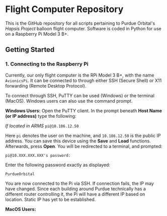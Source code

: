 Flight Computer Repository
==========================

This is the GitHub repository for all scripts pertaining to Purdue Orbital's *Hapsis Project* balloon flight computer. Software is coded in Python for use on a Raspberry Pi Model 3 B+.


## Getting Started ##

### 1. Connecting to the Raspberry Pi ###

Currently, our only flight computer is the RPi Model 3 B+, with the name `AvionicsPi`. It can be connected to through either SSH (Secure Shell) or X11 forwarding (Remote Desktop Protocol).

To connect through SSH, PuTTY can be used (Windows) or the terminal (MacOS). Windows users can also use the command prompt.

**Windows Users:** Open the PuTTY client. In the prompt beneath **Host Name (or IP address)** type the following: 

*If located in ARMS* `pi@10.186.12.50`

Here `pi` denotes the user on the machine, and `10.186.12.50` is the public IP address. You can save this device using the **Save** and **Load** functions. Afterwards, press **Open**. You will be redirected to a terminal, and prompted:

`pi@10.XXX.XXX.XXX's password: `

Enter the following password exactly as displayed:
                        
`PurdueOrbital`

You are now connected to the Pi via SSH. If connection fails, the IP may have changed. Since each building around Purdue technically has a different router controlling it, the Pi will have a different IP based on location. Static IP has yet to be established.

**MacOS Users:** <Not yet determined>
